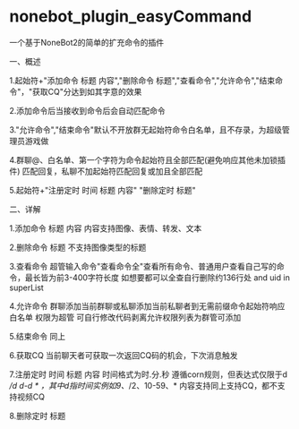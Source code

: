 # nonebot_plugin_easyCommand
 一个基于NoneBot2的简单的扩充命令的插件

一、概述

1.起始符+"添加命令 标题 内容","删除命令 标题","查看命令","允许命令","结束命令"，"获取CQ"分达到如其字意的效果

2.添加命令后当接收到命令后会自动匹配命令

3."允许命令","结束命令"默认不开放群无起始符命令白名单，且不存录，为超级管理员游戏做

4.群聊@、白名单、第一个字符为命令起始符且全部匹配(避免响应其他未加锁插件) 匹配回复，私聊不加起始符匹配回复或加且全部匹配

5.起始符+"注册定时 时间 标题 内容" "删除定时 标题"


二、详解

1.添加命令 标题 内容 内容支持图像、表情、转发、文本

2.删除命令 标题 不支持图像类型的标题

3.查看命令 超管输入命令"查看命令全"查看所有命令、普通用户查看自己写的命令，最长皆为前3-400字符长度  如想要都可以全查自行删除约136行处 and uid in superList

4.允许命令 群聊添加当前群聊或私聊添加当前私聊者到无需前缀命令起始符响应白名单 权限为超管 可自行修改代码剥离允许权限列表为群管可添加

5.结束命令 同上

6.获取CQ 当前聊天者可获取一次返回CQ码的机会，下次消息触发

7.注册定时 时间 标题 内容 时间格式为时.分.秒 遵循corn规则，但表达式仅限于d */d d-d * ，其中d指时间实例如9、*/2、10-59、* 
内容支持同上支持CQ，都不支持视频CQ 

8.删除定时 标题
